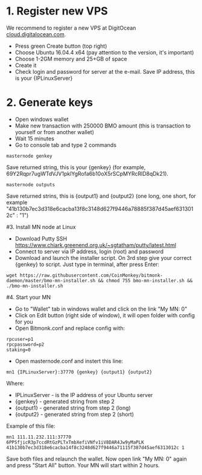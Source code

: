 # 1. Register new VPS

We recommend to register a new VPS at DigitOcean [cloud.digitalocean.com](https://m.do.co/c/9ba9ece23196o). 

  - Press green Create button (top right)
  - Choose Ubuntu 16.04.4 x64 (pay attention to the version, it's important)
  - Choose 1-2GM memory and 25+GB of space
  - Create it
  - Check login and password for server at the e-mail. Save IP address, this is your {IPLinuxServer}

# 2. Generate keys

  - Open windows wallet
  - Make new transaction with 250000 BMO amount (this is transaction to yourself or from another wallet)
  - Wait 15 minutes
  - Go to console tab and type 2 commands
  
  ```
  masternode genkey
  ```
  Save returned string, this is your {genkey} (for example, 69Y2Rqpr7ugWTdVJV1pklYgRofa6b10oX5rSCpMYRcRlD8qDk21).

  ```
  masternode outputs
  ```
  Save returned strins, this is {output1} and {output2} (one long, one short, for example "41b130b7ec3d318e6cacba13f8c3148d627f9446a78885f387d45aef6313012c" : "1")

#3. Install MN node at Linux

 - Download Putty SSH https://www.chiark.greenend.org.uk/~sgtatham/putty/latest.html
 - Connect to server via IP address, login (root) and password
 - Download and launch the installer script. On 3rd step give your correct {genkey} to script. Just type in terminal, after press Enter:
 
 ```
 wget https://raw.githubusercontent.com/CoinMonkey/bitmonk-daemon/master/bmo-mn-installer.sh && chmod 755 bmo-mn-installer.sh && ./bmo-mn-installer.sh
 ```
 
 #4. Start your MN

 - Go to "Wallet" tab in windows wallet and click on the link "My MN: 0"
 - Click on Edit button (right side of window), it will open folder with config for you
 - Open Bitmonk.conf and replace config with:
```
rpcuser=p1
rpcpassword=p2
staking=0
```

 - Open masternode.conf and instert this line:
 ```
mn1 {IPLinuxServer}:37770 {genkey} {output1} {output2}
```

Where:

 - IPLinuxServer - is the IP address of your Ubuntu server
 - {genkey} - generated string from step 2
 - {output1} - generated string from step 2 (long)
 - {output2} - generated string from step 2 (short)
 
 Example of this file:
 
 ```
 mn1 111.11.232.111:37770 6PPSfjicR3p7ccdRtGzPLTxTmbXefiVNfv1iV8DAR4Jw9yMaPLK 41b130b7ec3d318e6cacba14f8c3248d627f9446a71115f387d45aef6313012c 1
 ```
 
 Save both files and relaunch the wallet. Now open link "My MN: 0" again and press "Start All" button. Your MN will start within 2 hours.
 
 
